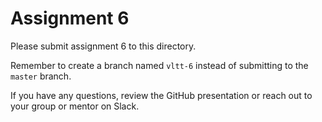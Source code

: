 # Assignment 6

Please submit assignment 6 to this directory.

Remember to create a branch named `vltt-6` 
instead of submitting to the `master` branch.

If you have any questions, review the GitHub presentation or reach
out to your group or mentor on Slack.
